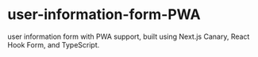 # user-information-form-PWA
user information form with PWA support, built using Next.js Canary, React Hook Form, and TypeScript.
